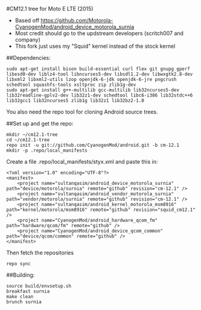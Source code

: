 #CM12.1 tree for Moto E LTE (2015)
* Based off https://github.com/Motorola-CyanogenMod/android_device_motorola_surnia
* Most credit should go to the updstream developers (scritch007 and company)
* This fork just uses my "Squid" kernel instead of the stock kernel

##Dependencies:
````
sudo apt-get install bison build-essential curl flex git gnupg gperf libesd0-dev liblz4-tool libncurses5-dev libsdl1.2-dev libwxgtk2.8-dev libxml2 libxml2-utils lzop openjdk-6-jdk openjdk-6-jre pngcrush schedtool squashfs-tools xsltproc zip zlib1g-dev
sudo apt-get install g++-multilib gcc-multilib lib32ncurses5-dev lib32readline-gplv2-dev lib32z1-dev schedtool libc6-i386 lib32stdc++6 lib32gcc1 lib32ncurses5 zlib1g lib32z1 lib32bz2-1.0
````
You also need the repo tool for cloning Android source trees.

##Set up and get the repo:
````
mkdir ~/cm12.1-tree
cd ~/cm12.1-tree
repo init -u git://github.com/CyanogenMod/android.git -b cm-12.1
mkdir -p .repo/local_manifests
````

Create a file .repo/local_manifests/styx.xml and paste this in:
````
<?xml version="1.0" encoding="UTF-8"?>
<manifest>
    <project name="sultanqasim/android_device_motorola_surnia" path="device/motorola/surnia" remote="github" revision="cm-12.1" />
    <project name="sultanqasim/android_vendor_motorola_surnia" path="vendor/motorola/surnia" remote="github" revision="cm-12.1" />
    <project name="sultanqasim/android_kernel_motorola_msm8916" path="kernel/motorola/msm8916" remote="github" revision="squid_cm12.1" />
    <project name="CyanogenMod/android_hardware_qcom_fm" path="hardware/qcom/fm" remote="github" />
    <project name="CyanogenMod/android_device_qcom_common" path="device/qcom/common" remote="github" />
</manifest>
````

Then fetch the repositories
````
repo sync
````

##Building:
````
source build/envsetup.sh
breakfast surnia
make clean
brunch surnia
````

